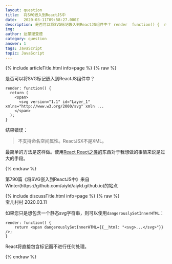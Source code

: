 ```yaml
---
layout: question
title:  将SVG嵌入到ReactJS中
date:   2020-03-11T09:58:27.000Z
description: 是否可以将SVG标记嵌入到ReactJS组件中？ render  function() {  return (    <span>      <...
img: 
author: 达蒙理查德
category: question
answer: 1
tags: JavaScript
topic: JavaScript
---
```

<div class="article-root">
  <div class="article">
    {% include articleTitle.html info=page %}
    {% raw %}
    <div class="article-content"><p><font style="vertical-align: inherit;"><font style="vertical-align: inherit;">是否可以将SVG标记嵌入到ReactJS组件中？ </font></font></p>

<pre><code>render: function() {<font></font>
  return (<font></font>
    &lt;span&gt;<font></font>
      &lt;svg version="1.1" id="Layer_1" xmlns="http://www.w3.org/2000/svg" xmln ...<font></font>
    &lt;/span&gt;<font></font>
  );<font></font>
}<font></font>
</code></pre>

<p><font style="vertical-align: inherit;"><font style="vertical-align: inherit;">结果错误： </font></font></p>

<blockquote>
  <p><font style="vertical-align: inherit;"><font style="vertical-align: inherit;">不支持命名空间属性。</font><font style="vertical-align: inherit;">ReactJSX不是XML。</font></font></p>
</blockquote>

<p><font style="vertical-align: inherit;"><font style="vertical-align: inherit;">最简单的方法是这样做。</font><font style="vertical-align: inherit;">使用</font></font><a href="https://github.com/facebook/react-art" rel="noreferrer"><font style="vertical-align: inherit;"><font style="vertical-align: inherit;">React React之类的</font></font></a><font style="vertical-align: inherit;"><font style="vertical-align: inherit;">东西</font><font style="vertical-align: inherit;">对于我想做的</font><font style="vertical-align: inherit;">事情来说</font><font style="vertical-align: inherit;">是过大的手段。</font></font></p></div>
    {% endraw %}
  </div>
  <p class="winter_mark">第790篇《将SVG嵌入到ReactJS中》来自Winter(https://github.com/aiyld/aiyld.github.io)的站点</p>
  <div class="discuss-wrapper">
    {% include discussTitle.html info=page %}
    {% raw %}
    <div class="discuss-list">
    <div class="discuss-item">
        <div class="discuss-parent">
          <div class="discuss-meta">
            <span class="discuss-user">宝儿村村</span>
            <span class="discuss-time">2020.03.11</span>
          </div>
          <div class="discuss-comment"><p><font style="vertical-align: inherit;"><font style="vertical-align: inherit;">如果您只是想包含一个静态svg字符串，则可以使用</font></font><code>dangerouslySetInnerHTML</code><font style="vertical-align: inherit;"><font style="vertical-align: inherit;">：</font></font></p>

<pre><code>render: function() {<font></font>
    return &lt;span dangerouslySetInnerHTML={{__html: "&lt;svg&gt;...&lt;/svg&gt;"}} /&gt;;<font></font>
}<font></font>
</code></pre>

<p><font style="vertical-align: inherit;"><font style="vertical-align: inherit;">React将直接包含标记而不进行任何处理。</font></font></p></div>
        </div></div>
    </div>
    {% endraw %}
  </div>
<div>
